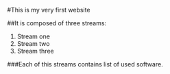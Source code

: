 #This is my very first website

##It is composed of three streams:
1. Stream one
2. Stream two
3. Stream three 

###Each of this streams contains list of used software.